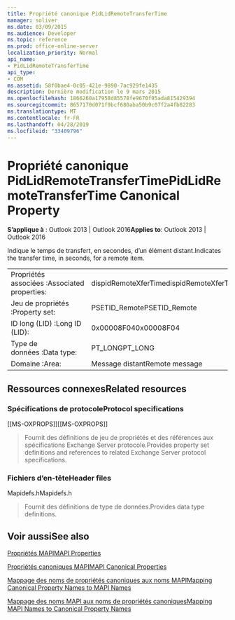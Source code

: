 ```yaml
---
title: Propriété canonique PidLidRemoteTransferTime
manager: soliver
ms.date: 03/09/2015
ms.audience: Developer
ms.topic: reference
ms.prod: office-online-server
localization_priority: Normal
api_name:
- PidLidRemoteTransferTime
api_type:
- COM
ms.assetid: 58f0bae4-0c05-421e-9890-7ac929fe1435
description: Dernière modification le 9 mars 2015
ms.openlocfilehash: 1866260a17958d85578fe9670f95ada815429394
ms.sourcegitcommit: 8657170d071f9bcf680aba50b9c07f2a4fb82283
ms.translationtype: MT
ms.contentlocale: fr-FR
ms.lasthandoff: 04/28/2019
ms.locfileid: "33409796"
---
```

# <a name="pidlidremotetransfertime-canonical-property"></a><span data-ttu-id="8d7ba-103">Propriété canonique PidLidRemoteTransferTime</span><span class="sxs-lookup"><span data-stu-id="8d7ba-103">PidLidRemoteTransferTime Canonical Property</span></span>

  
  
<span data-ttu-id="8d7ba-104">**S’applique à** : Outlook 2013 | Outlook 2016</span><span class="sxs-lookup"><span data-stu-id="8d7ba-104">**Applies to**: Outlook 2013 | Outlook 2016</span></span> 
  
<span data-ttu-id="8d7ba-105">Indique le temps de transfert, en secondes, d’un élément distant.</span><span class="sxs-lookup"><span data-stu-id="8d7ba-105">Indicates the transfer time, in seconds, for a remote item.</span></span>
  
|||
|:-----|:-----|
|<span data-ttu-id="8d7ba-106">Propriétés associées :</span><span class="sxs-lookup"><span data-stu-id="8d7ba-106">Associated properties:</span></span>  <br/> |<span data-ttu-id="8d7ba-107">dispidRemoteXferTime</span><span class="sxs-lookup"><span data-stu-id="8d7ba-107">dispidRemoteXferTime</span></span>  <br/> |
|<span data-ttu-id="8d7ba-108">Jeu de propriétés :</span><span class="sxs-lookup"><span data-stu-id="8d7ba-108">Property set:</span></span>  <br/> |<span data-ttu-id="8d7ba-109">PSETID_Remote</span><span class="sxs-lookup"><span data-stu-id="8d7ba-109">PSETID_Remote</span></span>  <br/> |
|<span data-ttu-id="8d7ba-110">ID long (LID) :</span><span class="sxs-lookup"><span data-stu-id="8d7ba-110">Long ID (LID):</span></span>  <br/> |<span data-ttu-id="8d7ba-111">0x00008F04</span><span class="sxs-lookup"><span data-stu-id="8d7ba-111">0x00008F04</span></span>  <br/> |
|<span data-ttu-id="8d7ba-112">Type de données :</span><span class="sxs-lookup"><span data-stu-id="8d7ba-112">Data type:</span></span>  <br/> |<span data-ttu-id="8d7ba-113">PT_LONG</span><span class="sxs-lookup"><span data-stu-id="8d7ba-113">PT_LONG</span></span>  <br/> |
|<span data-ttu-id="8d7ba-114">Domaine :</span><span class="sxs-lookup"><span data-stu-id="8d7ba-114">Area:</span></span>  <br/> |<span data-ttu-id="8d7ba-115">Message distant</span><span class="sxs-lookup"><span data-stu-id="8d7ba-115">Remote message</span></span>  <br/> |
   
## <a name="related-resources"></a><span data-ttu-id="8d7ba-116">Ressources connexes</span><span class="sxs-lookup"><span data-stu-id="8d7ba-116">Related resources</span></span>

### <a name="protocol-specifications"></a><span data-ttu-id="8d7ba-117">Spécifications de protocole</span><span class="sxs-lookup"><span data-stu-id="8d7ba-117">Protocol specifications</span></span>

<span data-ttu-id="8d7ba-118">[[MS-OXPROPS]]</span><span class="sxs-lookup"><span data-stu-id="8d7ba-118">[[MS-OXPROPS]]</span></span> 
  
> <span data-ttu-id="8d7ba-119">Fournit des définitions de jeu de propriétés et des références aux spécifications Exchange Server protocole.</span><span class="sxs-lookup"><span data-stu-id="8d7ba-119">Provides property set definitions and references to related Exchange Server protocol specifications.</span></span>
    
### <a name="header-files"></a><span data-ttu-id="8d7ba-120">Fichiers d’en-tête</span><span class="sxs-lookup"><span data-stu-id="8d7ba-120">Header files</span></span>

<span data-ttu-id="8d7ba-121">Mapidefs.h</span><span class="sxs-lookup"><span data-stu-id="8d7ba-121">Mapidefs.h</span></span>
  
> <span data-ttu-id="8d7ba-122">Fournit des définitions de type de données.</span><span class="sxs-lookup"><span data-stu-id="8d7ba-122">Provides data type definitions.</span></span>
    
## <a name="see-also"></a><span data-ttu-id="8d7ba-123">Voir aussi</span><span class="sxs-lookup"><span data-stu-id="8d7ba-123">See also</span></span>



[<span data-ttu-id="8d7ba-124">Propriétés MAPI</span><span class="sxs-lookup"><span data-stu-id="8d7ba-124">MAPI Properties</span></span>](mapi-properties.md)
  
[<span data-ttu-id="8d7ba-125">Propriétés canoniques MAPI</span><span class="sxs-lookup"><span data-stu-id="8d7ba-125">MAPI Canonical Properties</span></span>](mapi-canonical-properties.md)
  
[<span data-ttu-id="8d7ba-126">Mappage des noms de propriétés canoniques aux noms MAPI</span><span class="sxs-lookup"><span data-stu-id="8d7ba-126">Mapping Canonical Property Names to MAPI Names</span></span>](mapping-canonical-property-names-to-mapi-names.md)
  
[<span data-ttu-id="8d7ba-127">Mappage des noms MAPI aux noms de propriétés canoniques</span><span class="sxs-lookup"><span data-stu-id="8d7ba-127">Mapping MAPI Names to Canonical Property Names</span></span>](mapping-mapi-names-to-canonical-property-names.md)

